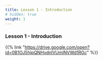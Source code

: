 ```yaml
---
title: Lesson 1 - Introduction 
# hidden: true 
weight: 1
---
```


### Lesson 1 - Introduction

{{% link "https://drive.google.com/open?id=0B1OJ5hjpQNHvdnlVUmlNVWd1RGc" %}}
